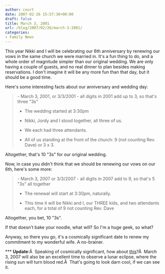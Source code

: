 ```yaml
---
author: court
date: 2007-02-26 15:57:38+00:00
draft: false
title: March 3, 2001
url: /blog/2007/02/26/march-3-2001/
categories:
- Family News
---
```


This year Nikki and I will be celebrating our 6th anniversary by renewing our vows in the same church we were married in.  It's a fun thing to do, and a whole order of magnitude simpler than our original wedding.  We are only having a couple of guests, and no real dinner to plan besides making reservations.  I don't imagine it will be any more fun than that day, but it should be a good time.

Here's some interesting facts about our anniversary and wedding day:


<blockquote>- March 3, 2001, or 3/3/2001  -  all digits in 2001 add up to 3, so that's three "3s"

- The wedding started at 3:30pm

- Nikki, Jordy and I stood together, all three of us.

- We each had three attendants.

- All of us standing at the front of the church: 9 (not counting Rev. Dave) or 3 x 3.</blockquote>


Altogether, that's 10 "3s" for our original wedding.

Now, in case you didn't think that we should be renewing our vows on our 6th, here's some more:


<blockquote>- March 3, 2007 or 3/3/2007 - all digits in 2007 add to 9, so that's 5 "3s" all together

- The renewal will start at 3:30pm, naturally.

- This time it will be Nikki and I, our THREE kids, and two attendants each, for a total of 9 not counting Rev. Dave</blockquote>


Altogether, you bet, 10 "3s".

If that doesn't bake your noodle, what will?  So I'm a huge geek, so what?

Anyway, so there you go, it's a cosmically significant date to renew my commitment to my wonderful wife.  A no-brainer.

*** **Update**:Â  Speaking of cosmically significant, how about [this](http://science.nasa.gov/headlines/y2007/12feb_lunareclipse.htm?list39638)?Â  March 3, 2007 will also be an excellent time to observe a lunar eclipse, where the rising sun will turn blood red.Â  That's going to look darn cool, if we can see it.
